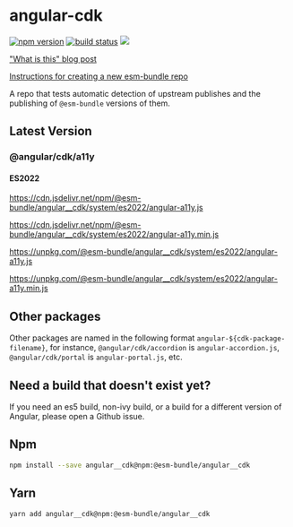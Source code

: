 # angular-cdk

[![npm version](https://img.shields.io/npm/v/@esm-bundle/angular__cdk.svg?style=flat)](https://www.npmjs.com/package/@esm-bundle/angular__cdk) [![build status](https://travis-ci.com/esm-bundle/angular__cdk.svg?branch=master)](https://travis-ci.com/esm-bundle/angular__cdk) [![](https://data.jsdelivr.com/v1/package/npm/@esm-bundle/angular__cdk/badge)](https://www.jsdelivr.com/package/npm/@esm-bundle/angular__cdk)

["What is this" blog post](https://medium.com/@joeldenning/an-esm-bundle-for-any-npm-package-5f850db0e04d)

[Instructions for creating a new esm-bundle repo](https://github.com/esm-bundle/new-repo-instructions)

A repo that tests automatic detection of upstream publishes and the publishing of `@esm-bundle` versions of them.

## Latest Version

### @angular/cdk/a11y

#### ES2022

https://cdn.jsdelivr.net/npm/@esm-bundle/angular__cdk/system/es2022/angular-a11y.js

https://cdn.jsdelivr.net/npm/@esm-bundle/angular__cdk/system/es2022/angular-a11y.min.js

https://unpkg.com/@esm-bundle/angular__cdk/system/es2022/angular-a11y.js

https://unpkg.com/@esm-bundle/angular__cdk/system/es2022/angular-a11y.min.js

## Other packages

Other packages are named in the following format `angular-${cdk-package-filename}`, for instance, `@angular/cdk/accordion` is `angular-accordion.js`, `@angular/cdk/portal` is `angular-portal.js`, etc.

## Need a build that doesn't exist yet?

If you need an es5 build, non-ivy build, or a build for a different version of Angular, please open a Github issue.

## Npm

```sh
npm install --save angular__cdk@npm:@esm-bundle/angular__cdk
```

## Yarn

```sh
yarn add angular__cdk@npm:@esm-bundle/angular__cdk
```

